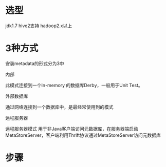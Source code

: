 
# 选型



jdk1.7
hive2支持 hadoop2.x以上

# 3种方式

安装metadata的形式分为3中 




内部

此模式连接到一个In-memory 的数据库Derby，一般用于Unit Test。

外部数据库

通过网络连接到一个数据库中，是最经常使用到的模式


远程服务器

远程服务器模式
用于非Java客户端访问元数据库，在服务器端启动MetaStoreServer，客户端利用Thrift协议通过MetaStoreServer访问元数据库




# 步骤








